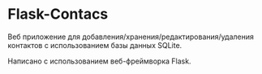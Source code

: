 # Flask-Contacs
Веб приложение для добавления/хранения/редактирования/удаления контактов с использованием базы данных SQLite.

Написано с использованием веб-фреймворка Flask.
